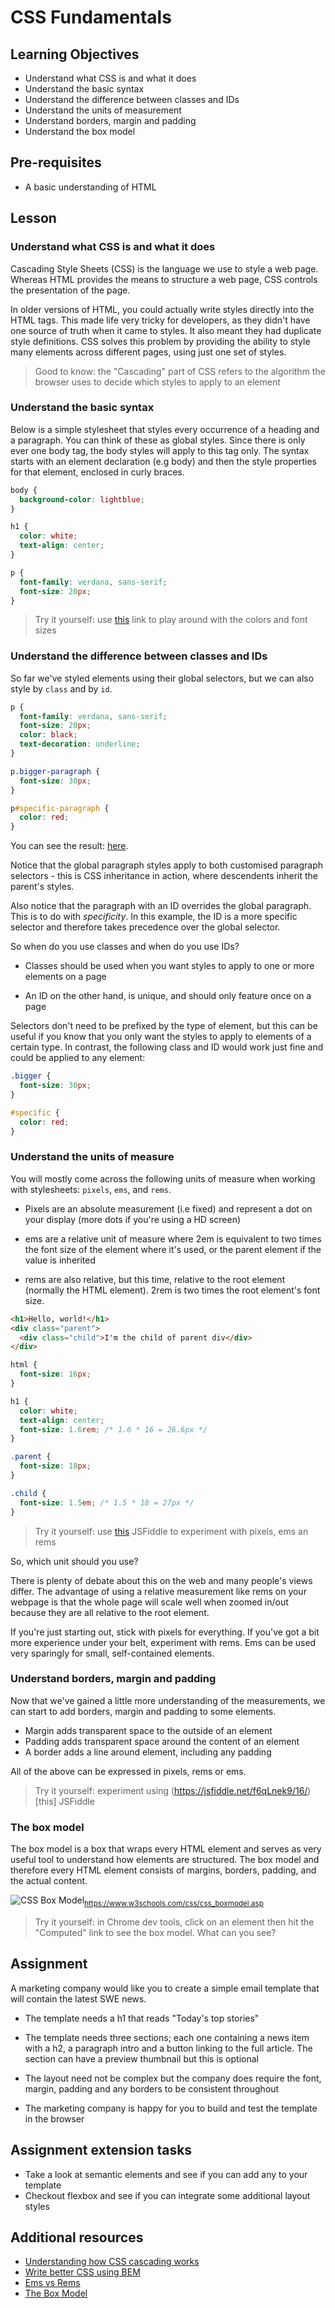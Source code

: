 # CSS Fundamentals

## Learning Objectives

- Understand what CSS is and what it does
- Understand the basic syntax
- Understand the difference between classes and IDs
- Understand the units of measurement
- Understand borders, margin and padding
- Understand the box model

## Pre-requisites

- A basic understanding of HTML

## Lesson

### Understand what CSS is and what it does

Cascading Style Sheets (CSS) is the language we use to style a web page. Whereas HTML provides the means to structure a web page, CSS controls the presentation of the page.

In older versions of HTML, you could actually write styles directly into the HTML tags. This made life very tricky for developers, as they didn't have one source of truth when it came to styles. It also meant they had duplicate style definitions. CSS solves this problem by providing the ability to style many elements across different pages, using just one set of styles.

> Good to know: the "Cascading" part of CSS refers to the algorithm the browser uses to decide which styles to apply to an element

### Understand the basic syntax

Below is a simple stylesheet that styles every occurrence of a heading and a paragraph. You can think of these as global styles. Since there is only ever one body tag, the body styles will apply to this tag only. The syntax starts with an element declaration (e.g body) and then the style properties for that element, enclosed in curly braces.

```css
body {
  background-color: lightblue;
}

h1 {
  color: white;
  text-align: center;
}

p {
  font-family: verdana, sans-serif;
  font-size: 20px;
}
```

> Try it yourself: use [this](https://jsfiddle.net/htvo4xsj/4/) link to play around with the colors and font sizes

### Understand the difference between classes and IDs

So far we've styled elements using their global selectors, but we can also style by `class` and by `id`.

```css
p {
  font-family: verdana, sans-serif;
  font-size: 20px;
  color: black;
  text-decoration: underline;
}

p.bigger-paragraph {
  font-size: 30px;
}

p#specific-paragraph {
  color: red;
}
```

You can see the result: [here](https://jsfiddle.net/qy6wzo0r/1/).

Notice that the global paragraph styles apply to both customised paragraph selectors - this is CSS inheritance in action, where descendents inherit the parent's styles.

Also notice that the paragraph with an ID overrides the global paragraph. This is to do with _specificity_. In this example, the ID is a more specific selector and therefore takes precedence over the global selector.

So when do you use classes and when do you use IDs?

- Classes should be used when you want styles to apply to one or more elements on a page

- An ID on the other hand, is unique, and should only feature once on a page

Selectors don't need to be prefixed by the type of element, but this can be useful if you know that you only want the styles to apply to elements of a certain type. In contrast, the following class and ID would work just fine and could be applied to any element:

```css
.bigger {
  font-size: 30px;
}

#specific {
  color: red;
}
```

### Understand the units of measure

You will mostly come across the following units of measure when working with stylesheets: `pixels`, `ems`, and `rems`.

- Pixels are an absolute measurement (i.e fixed) and represent a dot on your display (more dots if you're using a HD screen)

- ems are a relative unit of measure where 2em is equivalent to two times the font size of the element where it's used, or the parent element if the value is inherited

- rems are also relative, but this time, relative to the root element (normally the HTML element). 2rem is two times the root element's font size.

```html
<h1>Hello, world!</h1>
<div class="parent">
  <div class="child">I'm the child of parent div</div>
</div>
```

```css
html {
  font-size: 16px;
}

h1 {
  color: white;
  text-align: center;
  font-size: 1.6rem; /* 1.6 * 16 = 26.6px */
}

.parent {
  font-size: 18px;
}

.child {
  font-size: 1.5em; /* 1.5 * 18 = 27px */
}
```

> Try it yourself: use [this](https://jsfiddle.net/y2g3ec7q/9/) JSFiddle to experiment with pixels, ems an rems

So, which unit should you use?

There is plenty of debate about this on the web and many people's views differ. The advantage of using a relative measurement like rems on your webpage is that the whole page will scale well when zoomed in/out because they are all relative to the root element.

If you're just starting out, stick with pixels for everything. If you've got a bit more experience under your belt, experiment with rems. Ems can be used very sparingly for small, self-contained elements.

### Understand borders, margin and padding

Now that we've gained a little more understanding of the measurements, we can start to add borders, margin and padding to some elements.

- Margin adds transparent space to the outside of an element
- Padding adds transparent space around the content of an element
- A border adds a line around element, including any padding

All of the above can be expressed in pixels, rems or ems.

> Try it yourself: experiment using (https://jsfiddle.net/f6qLnek9/16/)[this] JSFiddle

### The box model

The box model is a box that wraps every HTML element and serves as very useful tool to understand how elements are structured. The box model and therefore every HTML element consists of margins, borders, padding, and the actual content.

![CSS Box Model](https://miro.medium.com/max/700/1*gq1B7v2_gDEi3jkAwAvZNQ.png)<sub>https://www.w3schools.com/css/css_boxmodel.asp</sub>

> Try it yourself: in Chrome dev tools, click on an element then hit the "Computed" link to see the box model. What can you see?

## Assignment

A marketing company would like you to create a simple email template that will contain the latest SWE news.

- The template needs a h1 that reads "Today's top stories"

- The template needs three sections; each one containing a news item with a h2, a paragraph intro and a button linking to the full article. The section can have a preview thumbnail but this is optional

- The layout need not be complex but the company does require the font, margin, padding and any borders to be consistent throughout

- The marketing company is happy for you to build and test the template in the browser

## Assignment extension tasks

- Take a look at semantic elements and see if you can add any to your template
- Checkout flexbox and see if you can integrate some additional layout styles

## Additional resources

- [Understanding how CSS cascading works](https://blog.logrocket.com/how-css-works-understanding-the-cascade-d181cd89a4d8/)
- [Write better CSS using BEM](http://getbem.com/naming/)
- [Ems vs Rems](https://www.digitalocean.com/community/tutorials/css-rem-vs-em-units)
- [The Box Model](https://www.w3schools.com/css/css_boxmodel.asp)
